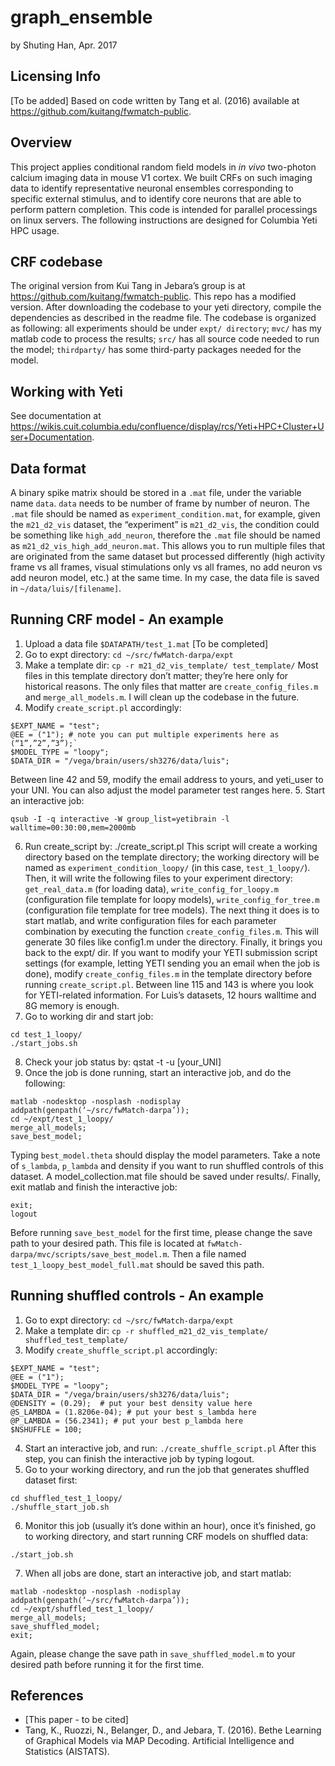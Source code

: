 graph_ensemble
==============

by Shuting Han, Apr. 2017

Licensing Info
--------------
[To be added]
Based on code written by Tang et al. (2016) available at https://github.com/kuitang/fwmatch-public.

Overview
--------
This project applies conditional random field models in _in vivo_ two-photon calcium imaging data in mouse V1 cortex. We built CRFs on such imaging data to identify representative neuronal ensembles corresponding to specific external stimulus, and to identify core neurons that are able to perform pattern completion.
This code is intended for parallel processings on linux servers. The following instructions are designed for Columbia Yeti HPC usage.

## CRF codebase
The original version from Kui Tang in Jebara’s group is at https://github.com/kuitang/fwmatch-public. This repo has a modified version. After downloading the codebase to your yeti directory, compile the dependencies as described in the readme file.
The codebase is organized as following: all experiments should be under `expt/ directory`; `mvc/` has my matlab code to process the results; `src/` has all source code needed to run the model; `thirdparty/` has some third-party packages needed for the model.

## Working with Yeti
See documentation at https://wikis.cuit.columbia.edu/confluence/display/rcs/Yeti+HPC+Cluster+User+Documentation. 

## Data format
A binary spike matrix should be stored in a `.mat` file, under the variable name `data`. `data` needs to be number of frame by number of neuron. The `.mat` file should be named as `experiment_condition.mat`, for example, given the `m21_d2_vis` dataset, the “experiment” is `m21_d2_vis`, the condition could be something like `high_add_neuron`, therefore the `.mat` file should be named as `m21_d2_vis_high_add_neuron.mat`. This allows you to run multiple files that are originated from the same dataset but processed differently (high activity frame vs all frames, visual stimulations only vs all frames, no add neuron vs add neuron model, etc.) at the same time. In my case, the data file is saved in `~/data/luis/[filename]`.

## Running CRF model - An example
1. Upload a data file `$DATAPATH/test_1.mat` [To be completed]
2. Go to expt directory: `cd ~/src/fwMatch-darpa/expt`
3. Make a template dir: `cp -r m21_d2_vis_template/ test_template/`
Most files in this template directory don’t matter; they’re here only for historical reasons. The only files that matter are `create_config_files.m` and `merge_all_models.m`. I will clean up the codebase in the future.
4. Modify `create_script.pl` accordingly:
```
$EXPT_NAME = "test";
@EE = ("1"); # note you can put multiple experiments here as (“1”,”2”,”3”);`
$MODEL_TYPE = "loopy";
$DATA_DIR = "/vega/brain/users/sh3276/data/luis";
```
Between line 42 and 59, modify the email address to yours, and yeti_user to your UNI. You can also adjust the model parameter test ranges here.
5. Start an interactive job:
```
qsub -I -q interactive -W group_list=yetibrain -l walltime=00:30:00,mem=2000mb
```
6. Run create_script by: ./create_script.pl
This script will create a working directory based on the template directory; the working directory will be named as `experiment_condition_loopy/` (in this case, `test_1_loopy/`). Then, it will write the following files to your experiment directory: `get_real_data.m` (for loading data), `write_config_for_loopy.m` (configuration file template for loopy models), `write_config_for_tree.m` (configuration file template for tree models). The next thing it does is to start matlab, and write configuration files for each parameter combination by executing the function `create_config_files.m`. This will generate 30 files like config1.m under the directory. Finally, it brings you back to the expt/ dir.
If you want to modify your YETI submission script settings (for example, letting YETI sending you an email when the job is done), modify `create_config_files.m` in the template directory before running `create_script.pl`. Between line 115 and 143 is where you look for YETI-related information. For Luis’s datasets, 12 hours walltime and 8G memory is enough.
7. Go to working dir and start job:
```
cd test_1_loopy/
./start_jobs.sh
```
8. Check your job status by: qstat -t -u [your_UNI]
9. Once the job is done running, start an interactive job, and do the following:
```
matlab -nodesktop -nosplash -nodisplay
addpath(genpath(‘~/src/fwMatch-darpa’));
cd ~/expt/test_1_loopy/
merge_all_models;
save_best_model;
```
Typing `best_model.theta` should display the model parameters. Take a note of `s_lambda`, `p_lambda` and density if you want to run shuffled controls of this dataset.
A model_collection.mat file should be saved under results/.
Finally, exit matlab and finish the interactive job:
```
exit;
logout
```
Before running `save_best_model` for the first time, please change the save path to your desired path. This file is located at `fwMatch-darpa/mvc/scripts/save_best_model.m`. Then a file named `test_1_loopy_best_model_full.mat` should be saved this path. 

## Running shuffled controls - An example
1. Go to expt directory: `cd ~/src/fwMatch-darpa/expt`
2. Make a template dir: `cp -r shuffled_m21_d2_vis_template/ shuffled_test_template/`
3. Modify `create_shuffle_script.pl` accordingly:
```
$EXPT_NAME = "test";
@EE = ("1");
$MODEL_TYPE = "loopy";
$DATA_DIR = "/vega/brain/users/sh3276/data/luis";
@DENSITY = (0.29);  # put your best density value here
@S_LAMBDA = (1.8206e-04); # put your best s_lambda here
@P_LAMBDA = (56.2341); # put your best p_lambda here
$NSHUFFLE = 100;
```
4. Start an interactive job, and run: `./create_shuffle_script.pl`
After this step, you can finish the interactive job by typing logout.
5. Go to your working directory, and run the job that generates shuffled dataset first:
```
cd shuffled_test_1_loopy/
./shuffle_start_job.sh
```
6. Monitor this job (usually it’s done within an hour), once it’s finished, go to working directory, and start running CRF models on shuffled data:
```
./start_job.sh
```
7. When all jobs are done, start an interactive job, and start matlab:
```
matlab -nodesktop -nosplash -nodisplay
addpath(genpath(‘~/src/fwMatch-darpa’));
cd ~/expt/shuffled_test_1_loopy/
merge_all_models;
save_shuffled_model;
exit;
```
Again, please change the save path in `save_shuffled_model.m` to your desired path before running it for the first time.

## References
* [This paper - to be cited]
* Tang, K., Ruozzi, N., Belanger, D., and Jebara, T. (2016). Bethe Learning of Graphical Models via MAP Decoding. Artificial Intelligence and Statistics (AISTATS).
